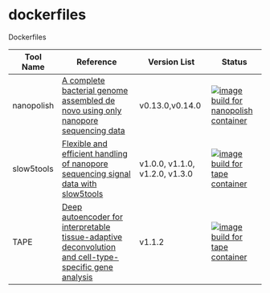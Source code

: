 # dockerfiles
Dockerfiles

| Tool Name   | Reference                     | Version List       | Status|
|-------------|-------------------------------|--------------------|------|
| nanopolish  |   [A complete bacterial genome assembled de novo using only nanopore sequencing data](https://www.nature.com/articles/nmeth.3444)                            | v0.13.0,v0.14.0             |  [![image build for nanopolish container](https://github.com/loganylchen/dockerfiles/actions/workflows/tools_nanopolish_build.yaml/badge.svg)](https://github.com/loganylchen/dockerfiles/actions/workflows/tools_nanopolish_build.yaml)    |
| slow5tools        |[Flexible and efficient handling of nanopore sequencing signal data with slow5tools](https://genomebiology.biomedcentral.com/articles/10.1186/s13059-023-02910-3)          |v1.0.0, v1.1.0, v1.2.0, v1.3.0 | [![image build for tape container](https://github.com/loganylchen/dockerfiles/actions/workflows/tools_slow5tools_build.yaml/badge.svg)](https://github.com/loganylchen/dockerfiles/actions/workflows/tools_slow5tools_build.yaml) | 
| TAPE        |[Deep autoencoder for interpretable tissue-adaptive deconvolution and cell-type-specific gene analysis](https://www.nature.com/articles/s41467-022-34550-9)          |v1.1.2 | [![image build for tape container](https://github.com/loganylchen/dockerfiles/actions/workflows/tools_tape_build.yaml/badge.svg)](https://github.com/loganylchen/dockerfiles/actions/workflows/tools_tape_build.yaml) | 

